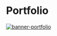 # Portfolio

<a href="https://joao-marcelo-melo.github.io/Joao-Marcelo-Portfolio/">![banner-portfolio](https://user-images.githubusercontent.com/102369935/218196759-871c3231-1336-45ae-9a5a-35f24ebe50ae.PNG)</a>

